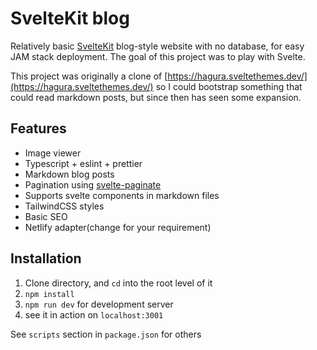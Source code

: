 # SvelteKit blog

Relatively basic [SvelteKit](https://kit.svelte.dev/) blog-style website with no database, for easy JAM stack deployment. The goal of this project was to play with Svelte.

This project was originally a clone of [https://hagura.sveltethemes.dev/](https://hagura.sveltethemes.dev/) so I could bootstrap something that could read markdown posts, but since then has seen some expansion.

## Features

- Image viewer
- Typescript + eslint + prettier
- Markdown blog posts
- Pagination using [svelte-paginate](https://www.npmjs.com/package/svelte-paginate)
- Supports svelte components in markdown files
- TailwindCSS styles
- Basic SEO
- Netlify adapter(change for your requirement)

## Installation

1. Clone directory, and `cd` into the root level of it
2. `npm install`
3. `npm run dev` for development server
4. see it in action on `localhost:3001`

See `scripts` section in `package.json` for others
